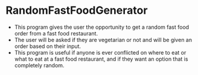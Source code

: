 # RandomFastFoodGenerator
* This program gives the user the opportunity to get a random fast food order from a fast food restaurant. 
* The user will be asked if they are vegetarian or not and will be given an order based on their input.
* This program is useful if anyone is ever conflicted on where
to eat or what to eat at a fast food restaurant, and if they want an option that is completely random.  
